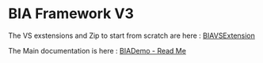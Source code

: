 # BIA Framework V3

The VS exstensions and Zip to start from scratch are here :
[BIAVSExtension](https://github.com/buildinaction/BIA.Net/tree/master/NetCore/BIAVSExtension/BIAVSExtension)

The Main documentation is here :
[BIADemo - Read Me](https://github.com/buildinaction/BIA.Net/blob/master/NetCore/BIADemo/README.md)


